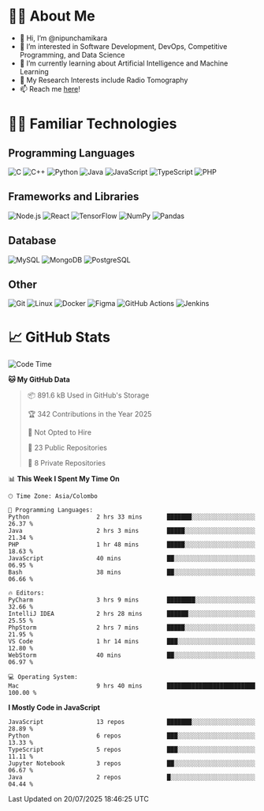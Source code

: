 # 🙋‍♂️ About Me
- 👋 Hi, I’m @nipunchamikara
- 👀 I’m interested in Software Development, DevOps, Competitive Programming, and Data Science
- 🌱 I’m currently learning about Artificial Intelligence and Machine Learning
- 📜 My Research Interests include Radio Tomography
- 📫 Reach me [here](mailto:nipunchamikara@yahoo.com)!

# 👨‍💻 Familiar Technologies

## Programming Languages
![C](https://img.icons8.com/color/48/000000/c-programming.png "C")
![C++](https://img.icons8.com/color/48/000000/c-plus-plus-logo.png "C++")
![Python](https://img.icons8.com/color/48/000000/python.png "Python")
![Java](https://img.icons8.com/color/48/000000/java-coffee-cup-logo.png "Java")
![JavaScript](https://img.icons8.com/color/48/000000/javascript.png "JavaScript")
![TypeScript](https://img.icons8.com/color/48/000000/typescript.png "TypeScript")
![PHP](https://img.icons8.com/officel/48/000000/php-logo.png "PHP")

## Frameworks and Libraries
![Node.js](https://img.icons8.com/color/48/000000/nodejs.png "Node.js")
![React](https://img.icons8.com/officel/48/000000/react.png "React")
![TensorFlow](https://img.icons8.com/color/48/000000/tensorflow.png "TensorFlow")
![NumPy](https://img.icons8.com/color/48/000000/numpy.png "NumPy")
![Pandas](https://img.icons8.com/color/48/000000/pandas.png "Pandas")

## Database
![MySQL](https://img.icons8.com/color/48/000000/mysql-logo.png "MySQL")
![MongoDB](https://img.icons8.com/color/48/000000/mongodb.png "MongoDB")
![PostgreSQL](https://img.icons8.com/color/48/000000/postgreesql.png "PostgreSQL")

## Other
![Git](https://img.icons8.com/color/48/000000/git.png "Git")
![Linux](https://img.icons8.com/color/48/000000/linux.png "Linux")
![Docker](https://img.icons8.com/color/48/000000/docker.png "Docker")
![Figma](https://img.icons8.com/color/48/000000/figma.png "Figma")
![GitHub Actions](https://img.icons8.com/color/48/000000/github.png "GitHub Actions")
![Jenkins](https://img.icons8.com/color/48/000000/jenkins.png "Jenkins")

# 📈 GitHub Stats

<!--START_SECTION:waka-->
![Code Time](http://img.shields.io/badge/Code%20Time-1%2C735%20hrs%2029%20mins-blue)

**🐱 My GitHub Data** 

> 📦 891.6 kB Used in GitHub's Storage 
 > 
> 🏆 342 Contributions in the Year 2025
 > 
> 🚫 Not Opted to Hire
 > 
> 📜 23 Public Repositories 
 > 
> 🔑 8 Private Repositories 
 > 
📊 **This Week I Spent My Time On** 

```text
🕑︎ Time Zone: Asia/Colombo

💬 Programming Languages: 
Python                   2 hrs 33 mins       ███████░░░░░░░░░░░░░░░░░░   26.37 % 
Java                     2 hrs 3 mins        █████░░░░░░░░░░░░░░░░░░░░   21.34 % 
PHP                      1 hr 48 mins        █████░░░░░░░░░░░░░░░░░░░░   18.63 % 
JavaScript               40 mins             ██░░░░░░░░░░░░░░░░░░░░░░░   06.95 % 
Bash                     38 mins             ██░░░░░░░░░░░░░░░░░░░░░░░   06.66 % 

🔥 Editors: 
PyCharm                  3 hrs 9 mins        ████████░░░░░░░░░░░░░░░░░   32.66 % 
IntelliJ IDEA            2 hrs 28 mins       ██████░░░░░░░░░░░░░░░░░░░   25.55 % 
PhpStorm                 2 hrs 7 mins        █████░░░░░░░░░░░░░░░░░░░░   21.95 % 
VS Code                  1 hr 14 mins        ███░░░░░░░░░░░░░░░░░░░░░░   12.80 % 
WebStorm                 40 mins             ██░░░░░░░░░░░░░░░░░░░░░░░   06.97 % 

💻 Operating System: 
Mac                      9 hrs 40 mins       █████████████████████████   100.00 % 
```

**I Mostly Code in JavaScript** 

```text
JavaScript               13 repos            ███████░░░░░░░░░░░░░░░░░░   28.89 % 
Python                   6 repos             ███░░░░░░░░░░░░░░░░░░░░░░   13.33 % 
TypeScript               5 repos             ███░░░░░░░░░░░░░░░░░░░░░░   11.11 % 
Jupyter Notebook         3 repos             ██░░░░░░░░░░░░░░░░░░░░░░░   06.67 % 
Java                     2 repos             █░░░░░░░░░░░░░░░░░░░░░░░░   04.44 % 
```




 Last Updated on 20/07/2025 18:46:25 UTC
<!--END_SECTION:waka-->

